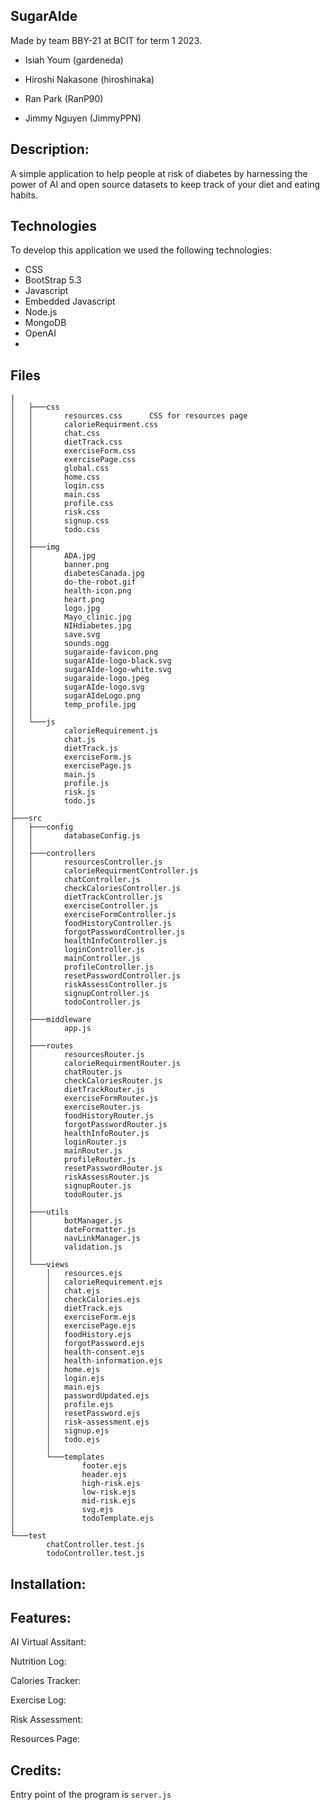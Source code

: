 SugarAIde
------------------------
Made by team BBY-21 at BCIT for term 1 2023.

- Isiah Youm (gardeneda)
 
- Hiroshi Nakasone (hiroshinaka)

- Ran Park (RanP90)

- Jimmy Nguyen (JimmyPPN)


Description:
-------------------------------------------------------
A simple application to help people at risk of diabetes by harnessing the power of AI and open source datasets to keep track of your diet and eating habits.

Technologies
--------------------------------------------------------
To develop this application we used the following technologies:
- CSS
- BootStrap 5.3
- Javascript 
- Embedded Javascript
- Node.js
- MongoDB
- OpenAI 
-

Files 
----------------------------------------------------------

```├───public
|
│   ├───css
│   │       resources.css      CSS for resources page
│   │       calorieRequirment.css   
│   │       chat.css
│   │       dietTrack.css
│   │       exerciseForm.css
│   │       exercisePage.css
│   │       global.css
│   │       home.css
│   │       login.css
│   │       main.css
│   │       profile.css
│   │       risk.css
│   │       signup.css
│   │       todo.css
│   │
│   ├───img
│   │       ADA.jpg
│   │       banner.png
│   │       diabetesCanada.jpg
│   │       do-the-robot.gif
│   │       health-icon.png
│   │       heart.png
│   │       logo.jpg
│   │       Mayo_clinic.jpg
│   │       NIHdiabetes.jpg
│   │       save.svg
│   │       sounds.ogg
│   │       sugaraide-favicon.png
│   │       sugarAIde-logo-black.svg
│   │       sugarAIde-logo-white.svg
│   │       sugaraide-logo.jpeg
│   │       sugarAIde-logo.svg
│   │       sugarAIdeLogo.png
│   │       temp_profile.jpg
│   │
│   └───js
│           calorieRequirement.js
│           chat.js
│           dietTrack.js
│           exerciseForm.js
│           exercisePage.js
│           main.js
│           profile.js
│           risk.js
│           todo.js
│
├───src
│   ├───config
│   │       databaseConfig.js
│   │
│   ├───controllers
│   │       resourcesController.js
│   │       calorieRequirmentController.js
│   │       chatController.js
│   │       checkCaloriesController.js
│   │       dietTrackController.js
│   │       exerciseController.js
│   │       exerciseFormController.js
│   │       foodHistoryController.js
│   │       forgotPasswordController.js
│   │       healthInfoController.js
│   │       loginController.js
│   │       mainController.js
│   │       profileController.js
│   │       resetPasswordController.js
│   │       riskAssessController.js
│   │       signupController.js
│   │       todoController.js
│   │
│   ├───middleware
│   │       app.js
│   │
│   ├───routes
│   │       resourcesRouter.js
│   │       calorieRequirmentRouter.js
│   │       chatRouter.js
│   │       checkCaloriesRouter.js
│   │       dietTrackRouter.js
│   │       exerciseFormRouter.js
│   │       exerciseRouter.js
│   │       foodHistoryRouter.js
│   │       forgotPasswordRouter.js
│   │       healthInfoRouter.js
│   │       loginRouter.js
│   │       mainRouter.js
│   │       profileRouter.js
│   │       resetPasswordRouter.js
│   │       riskAssessRouter.js
│   │       signupRouter.js
│   │       todoRouter.js
│   │
│   ├───utils
│   │       botManager.js
│   │       dateFormatter.js
│   │       navLinkManager.js
│   │       validation.js
│   │
│   └───views
│       │   resources.ejs
│       │   calorieRequirement.ejs
│       │   chat.ejs
│       │   checkCalories.ejs
│       │   dietTrack.ejs
│       │   exerciseForm.ejs
│       │   exercisePage.ejs
│       │   foodHistory.ejs
│       │   forgotPassword.ejs
│       │   health-consent.ejs
│       │   health-information.ejs
│       │   home.ejs
│       │   login.ejs
│       │   main.ejs
│       │   passwordUpdated.ejs
│       │   profile.ejs
│       │   resetPassword.ejs
│       │   risk-assessment.ejs
│       │   signup.ejs
│       │   todo.ejs
│       │
│       └───templates
│               footer.ejs
│               header.ejs
│               high-risk.ejs
│               low-risk.ejs
│               mid-risk.ejs
│               svg.ejs
│               todoTemplate.ejs
│
└───test
        chatController.test.js
        todoController.test.js
 ```

Installation:
-----------------------------------------------------------------


Features:
----------------------------------------------------------------
AI Virtual Assitant:

Nutrition Log:

Calories Tracker:

Exercise Log:

Risk Assessment:
 
Resources Page:

Credits:
-------------------------------------------------------------------

Entry point of the program is `server.js`
